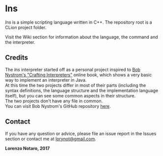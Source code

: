 # lns

*lns* is a simple scripting language written in C++.
The repository root is a CLion project folder.  

Visit the Wiki section for information about the language, the command and the interpreter.
## Credits ##
The *lns* interpreter started off as a personal project inspired to [Bob Nystrom's "Crafting Interpreters"](http://www.craftinginterpreters.com/ "Crafting Interpreters website") online book, which shows a very basic way to implement an interpreter in Java.  
At this time the two projects differ in most of their parts (including the syntax definitions, the language structure and the implementation language itself), but you can see some common aspects in their structure.  
The two projects don't have any file in common.    
You can visit Bob Nystrom's GitHub repository [here](https://github.com/munificent/craftinginterpreters "Bob Nystrom's repository").  

## Contact ##
If you have any question or advice, please file an issue report in the Issues section or contact me at [lorynot@gmail.com](mailto:lorynot@gmail.com "Send an email").
  
__Lorenzo Notaro, 2017__  
